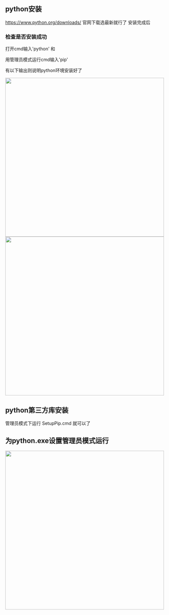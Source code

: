 ## python安装 
https://www.python.org/downloads/ 官网下载选最新就行了
安装完成后

### 检查是否安装成功

打开cmd输入'python'  和

用管理员模式运行cmd输入'pip'  

有以下输出则说明python环境安装好了

<img src="https://github.com/smartgrass/AutoPcr/blob/main/png/Python1.png" width= "500"/>

<img src="https://github.com/smartgrass/AutoPcr/blob/main/png/Python2.png" width= "500"/>



## python第三方库安装 

管理员模式下运行 SetupPip.cmd 就可以了

## 为python.exe设置管理员模式运行

<img src="https://github.com/smartgrass/AutoPcr/blob/main/png/Python3.png" width= "500"/>
